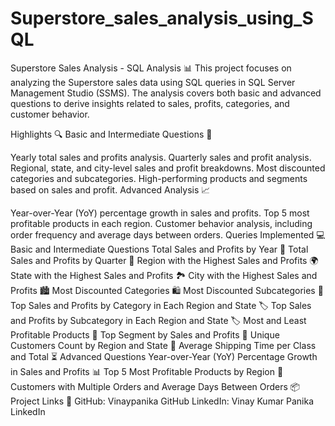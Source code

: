 # Superstore_sales_analysis_using_SQL
Superstore Sales Analysis - SQL Analysis 📊
This project focuses on analyzing the Superstore sales data using SQL queries in SQL Server Management Studio (SSMS). The analysis covers both basic and advanced questions to derive insights related to sales, profits, categories, and customer behavior.

Highlights 🔍
Basic and Intermediate Questions 📝

Yearly total sales and profits analysis.
Quarterly sales and profit analysis.
Regional, state, and city-level sales and profit breakdowns.
Most discounted categories and subcategories.
High-performing products and segments based on sales and profit.
Advanced Analysis 📈

Year-over-Year (YoY) percentage growth in sales and profits.
Top 5 most profitable products in each region.
Customer behavior analysis, including order frequency and average days between orders.
Queries Implemented 💻
Basic and Intermediate Questions
Total Sales and Profits by Year 📅
Total Sales and Profits by Quarter 📅
Region with the Highest Sales and Profits 🌍
State with the Highest Sales and Profits 🏞️
City with the Highest Sales and Profits 🏙️
Most Discounted Categories 🛍️
Most Discounted Subcategories 🔖
Top Sales and Profits by Category in Each Region and State 🏷️
Top Sales and Profits by Subcategory in Each Region and State 🏷️
Most and Least Profitable Products 🏅
Top Segment by Sales and Profits 💼
Unique Customers Count by Region and State 👥
Average Shipping Time per Class and Total ⏳
Advanced Questions
Year-over-Year (YoY) Percentage Growth in Sales and Profits 📊
Top 5 Most Profitable Products by Region 🌟
Customers with Multiple Orders and Average Days Between Orders 📦
Project Links 🔗
GitHub: Vinaypanika GitHub
LinkedIn: Vinay Kumar Panika LinkedIn
